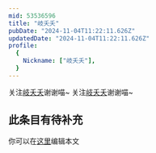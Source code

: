```yaml
---
mid: 53536596
title: "岐夭夭"
pubDate: "2024-11-04T11:22:11.626Z"
updatedDate: "2024-11-04T11:22:11.626Z"
profile:
  {
    Nickname: ["岐夭夭"],
  }
---
```


关注[岐夭夭](https://space.bilibili.com/53536596)谢谢喵~ 关注[岐夭夭](https://space.bilibili.com/53536596)谢谢喵~

## 此条目有待补充
你可以在[这里](https://github.com/Yuhanawa/VTuber.ICU-Content/edit/master/v/岐夭夭/index.md)编辑本文
